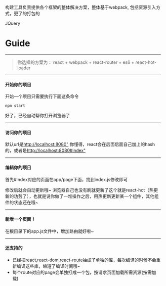 构建工具负责提供各个框架的整体解决方案，整体基于webpack, 包括资源引入方式，更了的打包的

JQuery


# Guide
***
> 你选择的方案为： react + webpack + react-router + es6 + react-hot-loader
***
#### 开始你的项目

开始一个项目只需要执行下面这条命令

    npm start

好了，已经自动帮你打开浏览器了
***

#### 访问你的项目

默认url是[http://localhost:8080"](http://localhost:8080")  你懂得，react会在后面后面自己加上的hash的，或者是[http://localhost:8080#index"](http://localhost:8080#index") 

***

#### 编辑你的项目

首先#index对应的页面在app/page下面，找到index.js修改即可

修改后就会自动更新哦~ 浏览器自己也没有刷就更新了这个就是react-hot（热更新的功劳了），也就是说你做了一堆操作之后，用热更新更新某一个组件，其他组件的状态还在哦~

***
#### 新增一个页面！
 在根目录下的app.js文件中，增加路由就好啦~ 
***

#### 还支持的

- 已经把react,react-dom,react-route抽成了单独的库，每次编译的时候不会重新编译这些库，缩短了编译时间哦~
- 每个route对应的page会单独打成一个包，按请求页面加载所需资源(按需加载)




